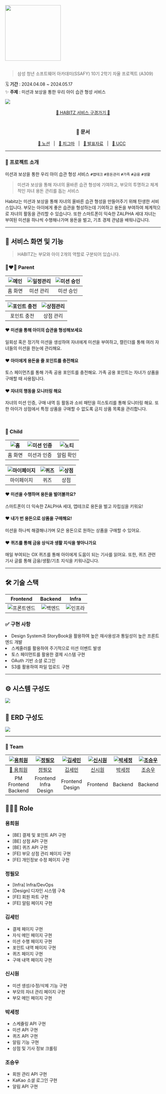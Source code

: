 
<img src="./assets/HABITZ.png" width = "180">
<br>
<br>

> 삼성 청년 소프트웨어 아카데미(SSAFY) 10기 2학기 자율 프로젝트 (A309)

🗓 **기간** : 2024.04.08 ~ 2024.05.17<br>
✨ **주제** : 미션과 보상을 통한 우리 아이 습관 형성 서비스<br>

<img src = "./assets/main.png">

<br>
<br>
<div align="center">
  <a href="https://habitz.space/" > 🔗 HABITZ 서비스 구경가기 🔗</a>
</div>
<br>
<div align="center">
  <h3>📖 문서</h3> 
  
  <p>
    <a href="https://www.notion.so/HABITZ-ac41f48516f24bad9cff4386a8c54eaf?pvs=4">📝 노션</a>
    &nbsp; | &nbsp; 
    <a href="https://www.figma.com/design/aJZaMvbtvu57ejhOw3IKJ9/%EC%9E%90%EC%9C%A8%ED%94%84%EB%A1%9C%EC%A0%9D%ED%8A%B8-%ED%8E%98%EC%9D%B4%EC%A7%80-%EB%94%94%EC%9E%90%EC%9D%B8?node-id=313-1395&t=MqiCoiZSxAcLoZR9-0">🎨 피그마</a>
    &nbsp; | &nbsp; 
    <a href="https://drive.google.com/file/d/1nyt7GHdQUHWAqIWrXtTtzPrb85hdpjOu/view?usp=sharing">💁 발표자료</a> &nbsp;
    | &nbsp; 
    <a href="https://drive.google.com/file/d/1M5uyH9CUrLz_8ZDjxo-iAyQxdl8FpJ2g/view?usp=sharing">🎥 UCC</a>
    &nbsp;
  </p>
</div>



---
### 📢  프로젝트 소개
미션과 보상을 통한 우리 아이 습관 형성 서비스
`#앱테크` `#용돈관리` `#가족` `#금융` `#생활`
> 미션과 보상을 통해 자녀의 올바른 습관 형성에 기여하고, 부모의 투명하고 체계적인 자녀 용돈 관리를 돕는 서비스

Habitz는 미션과 보상을 통해 자녀의 올바른 습관 형성을 만들어주기 위해 탄생한 서비스입니다.
부모는 아이에게 좋은 습관을 형성하는데 기여하고 용돈을 부여하여 체계적으로 자녀의 활동을 관리할 수 있습니다.
또한 스마트폰이 익숙한 ZALPHA 세대 자녀는 부여된 미션을 하나씩 수행해나가며 용돈을 벌고, 기초 경제 관념을 배워나갑니다.



----
### 

## 🌈 서비스 화면 및 기능

> HABITZ는 부모와 아이 2개의 역할로 구분되어 있습니다.

### 👩‍❤️‍👨 Parent

| ![메인](./assets/screen/parent/main.gif) | ![일정관리](./assets/screen/parent/cal.gif) | ![미션 승인](./assets/screen/parent/reco.gif) |
| :------------------------------------: | :----------------------------------------: | :-------------------------------------------: |
|                홈 화면                 |                미션 관리                 |                   미션 승인                  |

| ![포인트 충전](./assets/screen/parent/point.gif) | ![상점관리](./assets/screen/parent/product.gif) 
| :---------------------------------------------------: | :---------------------------------------------------: | 
|                      포인트 충전                       |상점 관리|

#### ❤︎ 미션을 통해 아이의 습관을 형성해보세요

일회성 혹은 정기적 미션을 생성하여 자녀에게 미션을 부여하고, 캘린더를 통해 여러 자녀들의 미션을 한눈에 관리해요.


#### ❤︎ 아이에게 용돈을 줄 포인트를 충전해요

토스 페이먼츠를 통해 가족 공용 포인트를 충전해요.
가족 공용 포인트는 자녀가 상품을 구매할 때 사용됩니다.

#### ❤︎ 자녀의 행동을 모니터링 해요

자녀의 미션 인증, 구매 내역 등 활동과 소비 패턴을 히스토리를 통해 모니터링 해요.
또한 아이가 상점에서 특정 상품을 구매할 수 없도록 금지 상품 목록을 관리합니다.

<br>

### 👼 Child


| ![홈](./assets/screen/child/main.gif) | ![미션 인증](./assets/screen/child/reco.gif) | ![노티](./assets/screen/child/noti.gif) |
| :------------------------------------: | :----------------------------------------: | :-------------------------------------------: |
|                홈 화면                |                미션과 인증                  |                   알림 확인                 |

| ![마이페이지](./assets/screen/child/mypage.gif) | ![퀴즈](./assets/screen/child/quiz.gif)| ![상점](./assets/screen/child/product.gif) |
| :---------------------------------------------------: | :-------------------------------------: | :-------------------------------------------: |
|                      마이페이지                       |                 퀴즈                 |                   상점                   |


#### ❤︎ 미션을 수행하며 용돈을 벌어볼까요?

스마트폰이 더 익숙한 ZALPHA 세대, 앱테크로 용돈을 벌고 자립심을 키워요!

#### ❤︎ 내가 번 용돈으로 상품을 구매해요!

미션을 하나씩 해결해나가며 모은 용돈으로 원하는 상품을 구매할 수 있어요.


#### ❤︎ 퀴즈를 통해 금융 상식과 생활 지식을 쌓아나가요

매일 부여되는 OX 퀴즈를 통해 아이에게 도뭄이 되는 기사를 읽어요.
또한, 퀴즈 관련 기사 글를 통해 금융/생활/기초 지식을 키워나갑니다. 


---

## 🛠 기술 스택 

| Frontend | Backend | Infra | 
| :----:| :----:| :----:|
| ![프론트엔드](./assets/system/front.png) | ![백엔드](./assets/system/back.png) | ![인프라](./assets/system/infra.png)|

### ✅ 구현 사항
<il>
    <li>Design System과 StoryBook을 활용하여 높은 재사용성과 통일성이 높은 프론트엔드 개발</li>
    <li>스케줄러를 활용하여 주기적으로 미션 이벤트 발생</li>
    <li>토스 페이먼트를 활용한 결제 시스템 구현</li>
    <li>OAuth 기반 소셜 로그인</li>
    <li>S3를 활용하여 파일 업로드 구현</li>
</il>


----

## ⚙️ 시스템 구성도

<img src = "./assets/system/arc.png">


## 💾 ERD 구성도 
<img src = "./assets/system/erd.png">


----
### 👥 Team

| [![용희원](https://github.com/heecircle.png)](https://github.com/heecircle) | [![정필모](https://github.com/itsmo1031.png)](https://github.com/itsmo1031)  | [![김세민](https://github.com/kimgiraffe.png)](https://github.com/kimgiraffe)  | [![신시원](https://github.com/tooyul.png)](https://github.com/tooyul)  |  [![박세정](https://github.com/sejeong-park.png)](https://github.com/sejeong-park) | [![조승우](https://github.com/KrswJo.png)](https://github.com/KrswJo)| 
| :---------------------------------------------------: | :-------------------------------------: | :-------------------------------------------: |:---------------------------------------------------: | :---------------------------------------------------: | :---------------------------------------------------: |
|                      [👑 용희원](https://github.com/heecircle)                     |                 [정필모](https://github.com/itsmo1031)                 |                   [김세민](https://github.com/kimgiraffe)                   |  [신시원](https://github.com/tooyul) |  [박세정](https://github.com/sejeong-park) | [조승우](https://github.com/KrswJo) |
|PM Frontend Backend| Frontend Infra Design| Frontend Design | Frontend| Backend| Backend | 


## 🙋🏻‍♀️ Role

### 용희원
- [BE] 결제 및 포인트 API 구현
- [BE] 상점 API 구현
- [BE] 퀴즈 API 구현
- [FE] 부모 상점 관리 페이지 구현
- [FE] 개인정보 수정 페이지 구현

### 정필모
- [Infra] Infra/DevOps 
- [Design] 디자인 시스템 구축
- [FE] 회원 파트 구현
- [FE] 알림 페이지 구현


### 김세민
- 결제 페이지 구현
- 자식 메인 페이지 구현
- 미션 수행 페이지 구현
- 포인트 내역 페이지 구현
- 퀴즈 페이지 구현
- 구매 내역 페이지 구현
        

### 신시원
- 미션 생성/수정/삭제 기능 구현
- 부모의 자녀 관리 페이지 구현
- 부모 메인 페이지 구현

### 박세정
- 스케쥴링 API 구현
- 미션 API 구현
- 퀴즈 API 구현
- 알림 기능 구현
- 상점 및 기사 정보 크롤링

### 조승우
- 회원 관리 API 구현
- KaKao 소셜 로그인 구현
- 알림 API 구현
